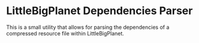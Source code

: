 # LittleBigPlanet Dependencies Parser

This is a small utility that allows for parsing the dependencies of a compressed resource file within LittleBigPlanet.
